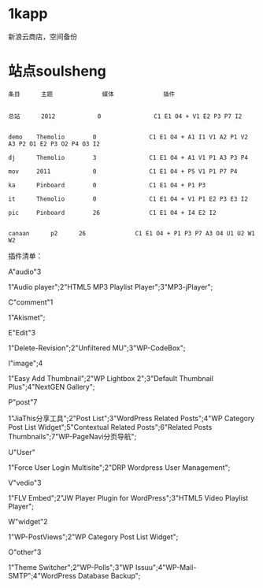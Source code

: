1kapp
=====

新浪云商店，空间备份

站点soulsheng
=====


	条目		主题				媒体				插件	

			                                
	总站		2012			0				C1 E1 O4 + V1 E2 P3 P7 I2


	demo	Themolio		0				C1 E1 O4 + A1 I1 V1 A2 P1 V2 A3 P2 O1 E2 P3 O2 P4 O3 I2

	dj		Themolio 		3				C1 E1 O4 + A1 V1 P1 A3 P3 P4

	mov		2011			0				C1 E1 O4 + P5 V1 P1 P7 P4

	ka		Pinboard 		0				C1 E1 O4 + P1 P3

	it		Themolio 		0				C1 E1 O4 + V1 P1 E2 P3 E3 I2

	pic		Pinboard 		26				C1 E1 O4 + I4 E2 I2


	canaan		p2 		26				C1 E1 O4 + P1 P3 P7 A3 O4 U1 U2 W1 W2
插件清单：


A"audio"3

1"Audio player";2"HTML5 MP3 Playlist Player";3"MP3-jPlayer";


C"comment"1

1"Akismet";


E"Edit"3

1"Delete-Revision";2"Unfiltered MU";3"WP-CodeBox";



I"image";4

1"Easy Add Thumbnail";2"WP Lightbox 2";3"Default Thumbnail Plus";4"NextGEN Gallery";


P"post"7

1"JiaThis分享工具";2"Post List";3"WordPress Related Posts";4"WP Category Post List Widget";5"Contextual Related Posts";6"Related Posts Thumbnails";7"WP-PageNavi分页导航";


U"User"

1"Force User Login Multisite";2"DRP Wordpress User Management";


V"vedio"3

1"FLV Embed";2"JW Player Plugin for WordPress";3"HTML5 Video Playlist Player";


W"widget"2

1"WP-PostViews";2"WP Category Post List Widget";

O"other"3

1"Theme Switcher";2"WP-Polls";3"WP Issuu";4"WP-Mail-SMTP";4"WordPress Database Backup";
